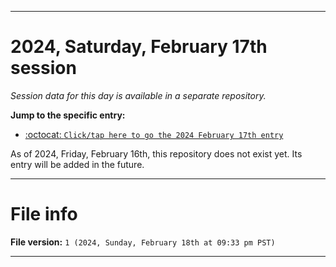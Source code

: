 
***

# 2024, Saturday, February 17th session

_Session data for this day is available in a separate repository._

**Jump to the specific entry:**

- [:octocat: `Click/tap here to go the 2024 February 17th entry`](https://github.com/seanpm2001/SeansLifeArchive_Images_TinyTower_Y2024/tree/SeansLifeArchive_Images_TinyTower_Y2024_Main-dev/02_February/17/)

As of 2024, Friday, February 16th, this repository does not exist yet. Its entry will be added in the future.

***

# File info

**File version:** `1 (2024, Sunday, February 18th at 09:33 pm PST)`

***
